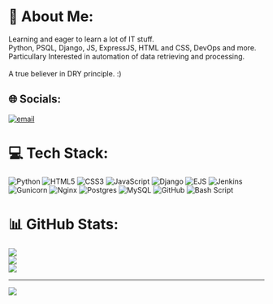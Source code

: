 # 💫 About Me:
Learning and eager to learn a lot of IT stuff.<br>Python, PSQL, Django, JS,  ExpressJS, HTML and CSS, DevOps and more.<br>Particullary Interested in automation of data retrieving and processing.<br><br>A true believer in DRY principle. :)<br>


## 🌐 Socials:
<!-- [![Mastodon](https://img.shields.io/badge/-MASTODON-%232B90D9?logo=mastodon&logoColor=white)](https://mastodon.social/@Мартин Асенов) -->
[![email](https://img.shields.io/badge/Email-D14836?logo=gmail&logoColor=white)](mailto:martin.assenov@gmail.com) 

# 💻 Tech Stack:
![Python](https://img.shields.io/badge/python-3670A0?style=for-the-badge&logo=python&logoColor=ffdd54) ![HTML5](https://img.shields.io/badge/html5-%23E34F26.svg?style=for-the-badge&logo=html5&logoColor=white) ![CSS3](https://img.shields.io/badge/css3-%231572B6.svg?style=for-the-badge&logo=css3&logoColor=white) ![JavaScript](https://img.shields.io/badge/javascript-%23323330.svg?style=for-the-badge&logo=javascript&logoColor=%23F7DF1E) ![Django](https://img.shields.io/badge/django-%23092E20.svg?style=for-the-badge&logo=django&logoColor=white) ![EJS](https://img.shields.io/badge/ejs-%23B4CA65.svg?style=for-the-badge&logo=ejs&logoColor=black) ![Jenkins](https://img.shields.io/badge/jenkins-%232C5263.svg?style=for-the-badge&logo=jenkins&logoColor=white) ![Gunicorn](https://img.shields.io/badge/gunicorn-%298729.svg?style=for-the-badge&logo=gunicorn&logoColor=white) ![Nginx](https://img.shields.io/badge/nginx-%23009639.svg?style=for-the-badge&logo=nginx&logoColor=white) ![Postgres](https://img.shields.io/badge/postgres-%23316192.svg?style=for-the-badge&logo=postgresql&logoColor=white) ![MySQL](https://img.shields.io/badge/mysql-4479A1.svg?style=for-the-badge&logo=mysql&logoColor=white) ![GitHub](https://img.shields.io/badge/github-%23121011.svg?style=for-the-badge&logo=github&logoColor=white) ![Bash Script](https://img.shields.io/badge/bash_script-%23121011.svg?style=for-the-badge&logo=gnu-bash&logoColor=white)
# 📊 GitHub Stats:
![](https://github-readme-stats.vercel.app/api?username=Martin7n&theme=dark&hide_border=false&include_all_commits=false&count_private=false)<br/>
![](https://nirzak-streak-stats.vercel.app/?user=Martin7n&theme=dark&hide_border=false)<br/>
![](https://github-readme-stats.vercel.app/api/top-langs/?username=Martin7n&theme=dark&hide_border=false&include_all_commits=false&count_private=false&layout=compact)

---
[![](https://visitcount.itsvg.in/api?id=Martin7n&icon=0&color=0)](https://visitcount.itsvg.in)

<!--  created with GPRM ( https://gprm.itsvg.in ) -->
